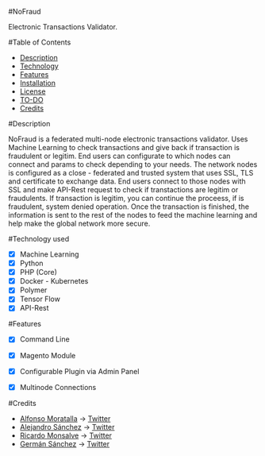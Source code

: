 #NoFraud

Electronic Transactions Validator. 

#Table of Contents

* [Description](https://github.com/onticsoluciones/nofraud#description)
* [Technology](https://github.com/onticsoluciones/nofraud#technology-used)
* [Features](https://github.com/onticsoluciones/nofraud#features)
* [Installation](https://github.com/onticsoluciones/nofraud/blob/master/doc/installation.md)
* [License](https://github.com/onticsoluciones/nofraud/blob/master/LICENSE)
* [TO-DO](https://github.com/onticsoluciones/nofraud#to-do)
* [Credits](https://github.com/onticsoluciones/nofraud#credits)


#Description

NoFraud is a federated multi-node electronic transactions validator. Uses Machine Learning to check transactions and give back if transaction is fraudulent or legitim. End users can configurate to which nodes can connect and params to check depending to your needs. The network nodes is configured as a close - federated and trusted system that uses SSL, TLS and certificate to exchange data. End users connect to those nodes with SSL and make API-Rest request to check if transtactions are legitim or fraudulents. If transaction is legitim, you can continue the proceess, if is fraudulent, system denied operation. Once the transaction is finished, the information is sent to the rest of the nodes to feed the machine learning and help make the global network more secure.

#Technology used

- [x] Machine Learning
- [x] Python
- [x] PHP (Core)
- [x] Docker - Kubernetes
- [x] Polymer
- [x] Tensor Flow
- [x] API-Rest

#Features

- [x] Command Line
- [x] Magento Module
- [x] Configurable Plugin via Admin Panel
- [x] Multinode Connections


#Credits

* [Alfonso Moratalla](https://github.com/alfonsomoratalla) -> [Twitter](https://twitter.com/alfonso_ng)
* [Alejandro Sánchez](https://github.com/alsanchez) -> [Twitter](https://twitter.com/alsanchez_)
* [Ricardo Monsalve](https://github.com/ricarmon) -> [Twitter](https://twitter.com/ricarmonsalve)
* [Germán Sánchez](https://github.com/yercito) -> [Twitter](https://twitter.com/yeroncio)



